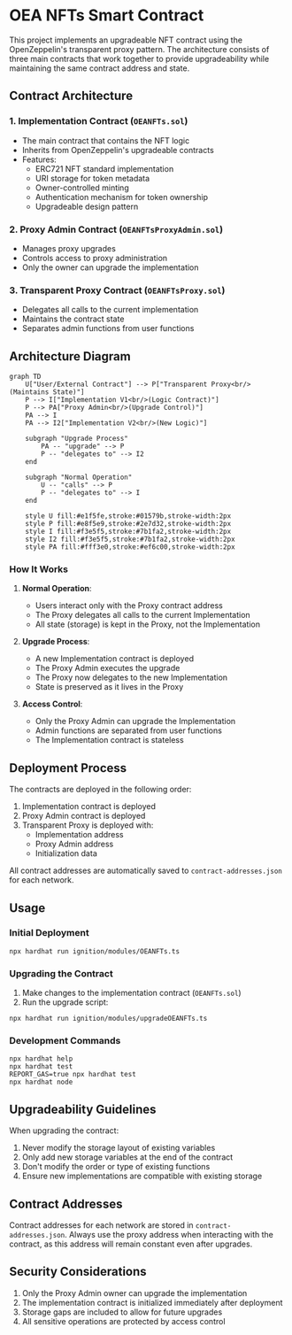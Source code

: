 # OEA NFTs Smart Contract

This project implements an upgradeable NFT contract using the OpenZeppelin's transparent proxy pattern. The architecture consists of three main contracts that work together to provide upgradeability while maintaining the same contract address and state.

## Contract Architecture

### 1. Implementation Contract (`OEANFTs.sol`)
- The main contract that contains the NFT logic
- Inherits from OpenZeppelin's upgradeable contracts
- Features:
  - ERC721 NFT standard implementation
  - URI storage for token metadata
  - Owner-controlled minting
  - Authentication mechanism for token ownership
  - Upgradeable design pattern

### 2. Proxy Admin Contract (`OEANFTsProxyAdmin.sol`)
- Manages proxy upgrades
- Controls access to proxy administration
- Only the owner can upgrade the implementation

### 3. Transparent Proxy Contract (`OEANFTsProxy.sol`)
- Delegates all calls to the current implementation
- Maintains the contract state
- Separates admin functions from user functions

## Architecture Diagram

```mermaid
graph TD
    U["User/External Contract"] --> P["Transparent Proxy<br/>(Maintains State)"]
    P --> I["Implementation V1<br/>(Logic Contract)"]
    P --> PA["Proxy Admin<br/>(Upgrade Control)"]
    PA --> I
    PA --> I2["Implementation V2<br/>(New Logic)"]
    
    subgraph "Upgrade Process"
        PA -- "upgrade" --> P
        P -- "delegates to" --> I2
    end
    
    subgraph "Normal Operation"
        U -- "calls" --> P
        P -- "delegates to" --> I
    end
    
    style U fill:#e1f5fe,stroke:#01579b,stroke-width:2px
    style P fill:#e8f5e9,stroke:#2e7d32,stroke-width:2px
    style I fill:#f3e5f5,stroke:#7b1fa2,stroke-width:2px
    style I2 fill:#f3e5f5,stroke:#7b1fa2,stroke-width:2px
    style PA fill:#fff3e0,stroke:#ef6c00,stroke-width:2px
```

### How It Works

1. **Normal Operation**:
   - Users interact only with the Proxy contract address
   - The Proxy delegates all calls to the current Implementation
   - All state (storage) is kept in the Proxy, not the Implementation

2. **Upgrade Process**:
   - A new Implementation contract is deployed
   - The Proxy Admin executes the upgrade
   - The Proxy now delegates to the new Implementation
   - State is preserved as it lives in the Proxy

3. **Access Control**:
   - Only the Proxy Admin can upgrade the Implementation
   - Admin functions are separated from user functions
   - The Implementation contract is stateless

## Deployment Process

The contracts are deployed in the following order:

1. Implementation contract is deployed
2. Proxy Admin contract is deployed
3. Transparent Proxy is deployed with:
   - Implementation address
   - Proxy Admin address
   - Initialization data

All contract addresses are automatically saved to `contract-addresses.json` for each network.

## Usage

### Initial Deployment
```shell
npx hardhat run ignition/modules/OEANFTs.ts
```

### Upgrading the Contract
1. Make changes to the implementation contract (`OEANFTs.sol`)
2. Run the upgrade script:
```shell
npx hardhat run ignition/modules/upgradeOEANFTs.ts
```

### Development Commands
```shell
npx hardhat help
npx hardhat test
REPORT_GAS=true npx hardhat test
npx hardhat node
```

## Upgradeability Guidelines

When upgrading the contract:
1. Never modify the storage layout of existing variables
2. Only add new storage variables at the end of the contract
3. Don't modify the order or type of existing functions
4. Ensure new implementations are compatible with existing storage

## Contract Addresses

Contract addresses for each network are stored in `contract-addresses.json`. Always use the proxy address when interacting with the contract, as this address will remain constant even after upgrades.

## Security Considerations

1. Only the Proxy Admin owner can upgrade the implementation
2. The implementation contract is initialized immediately after deployment
3. Storage gaps are included to allow for future upgrades
4. All sensitive operations are protected by access control
